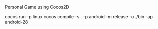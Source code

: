 Personal Game using Cocos2D


cocos run -p linux
cocos compile -s . -p android -m release -o ./bin -ap android-28
